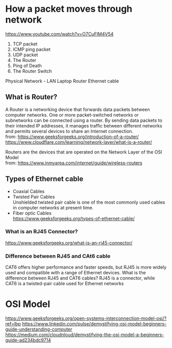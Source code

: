 # How a packet moves through network
https://www.youtube.com/watch?v=O7CuFlM4V54

1. TCP packet
2. ICMP ping packet
3. UDP packet
4. The Router
5. Ping of Death
6. The Router Switch

Physical Network - LAN
Laptop
Router
Ethernet cable

## What is Router?
A Router is a networking device that forwards data packets between computer networks. One or more packet-switched networks or subnetworks can be connected using a router. By sending data packets to their intended IP addresses, it manages traffic between different networks and permits several devices to share an Internet connection.  
from: https://www.geeksforgeeks.org/introduction-of-a-router/  
https://www.cloudflare.com/learning/network-layer/what-is-a-router/  

Routers are the devices that are operated on the Network Layer of the OSI Model  
from: https://www.inmyarea.com/internet/guide/wireless-routers

## Types of Ethernet cable
- Coaxial Cables
- Twisted Pair Cables  
  Unshielded twisted pair cable is one of the most commonly used cables in computer networks at present time.
- Fiber optic Cables  
https://www.geeksforgeeks.org/types-of-ethernet-cable/

### What is an RJ45 Connector?
https://www.geeksforgeeks.org/what-is-an-rj45-connector/

### Difference between RJ45 and CAt6 cable
CAT6 offers higher performance and faster speeds, but RJ45 is more widely used and compatible with a range of Ethernet devices. What is the difference between RJ45 and CAT6 cables? RJ45 is a connector, while CAT6 is a twisted-pair cable used for Ethernet networks

# OSI Model
https://www.geeksforgeeks.org/open-systems-interconnection-model-osi/?ref=lbp
https://www.linkedin.com/pulse/demystifying-osi-model-beginners-guide-understanding-computer
https://medium.com/cloudnloud/demystifying-the-osi-model-a-beginners-guide-ad234bdc9714
